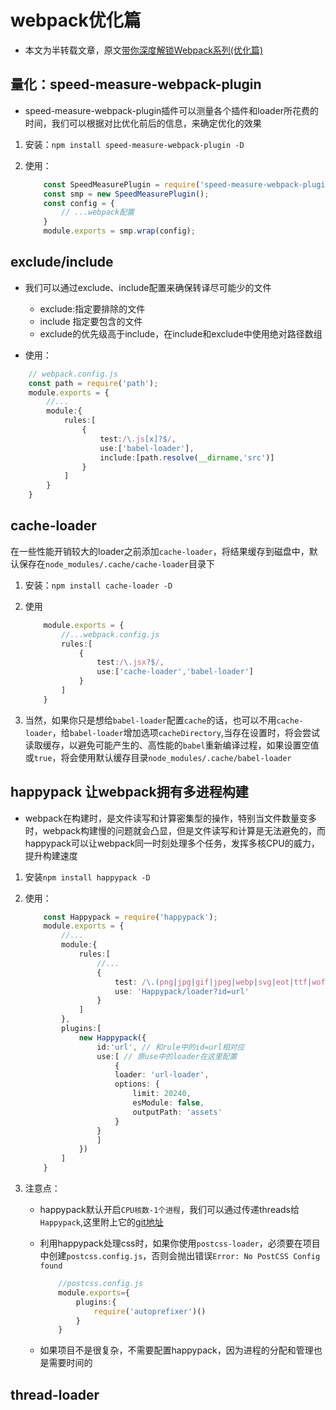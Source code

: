 # webpack优化篇

+ 本文为半转载文章，原文[带你深度解锁Webpack系列(优化篇)](https://juejin.im/post/5e6cfdc85188254913107c1f)

## 量化：speed-measure-webpack-plugin

+ speed-measure-webpack-plugin插件可以测量各个插件和loader所花费的时间，我们可以根据对比优化前后的信息，来确定优化的效果

1. 安装：`npm install speed-measure-webpack-plugin -D`

2. 使用：

    ```ts
        const SpeedMeasurePlugin = require('speed-measure-webpack-plugin');
        const smp = new SpeedMeasurePlugin();
        const config = {
            // ...webpack配置
        }
        module.exports = smp.wrap(config);
    ```

## exclude/include

+ 我们可以通过exclude、include配置来确保转译尽可能少的文件
  + exclude:指定要排除的文件
  + include 指定要包含的文件
  + exclude的优先级高于include，在include和exclude中使用绝对路径数组

+ 使用：

```ts
    // webpack.config.js
    const path = require('path');
    module.exports = {
        //...
        module:{
            rules:[
                {
                    test:/\.js[x]?$/,
                    use:['babel-loader'],
                    include:[path.resolve(__dirname,'src')]
                }
            ]
        }
    }
```

## cache-loader

在一些性能开销较大的loader之前添加`cache-loader`，将结果缓存到磁盘中，默认保存在`node_modules/.cache/cache-loader`目录下

1. 安装：`npm install cache-loader -D`

2. 使用

    ```ts
        module.exports = {
            //...webpack.config.js
            rules:[
                {
                    test:/\.jsx?$/,
                    use:['cache-loader','babel-loader']
                }
            ]
        }
    ```

3. 当然，如果你只是想给`babel-loader`配置`cache`的话，也可以不用`cache-loader`，给`babel-loader`增加选项`cacheDirectory`,当存在设置时，将会尝试读取缓存，以避免可能产生的、高性能的`babel`重新编译过程，如果设置空值或`true`，将会使用默认缓存目录`node_modules/.cache/babel-loader`

## happypack 让webpack拥有多进程构建

+ webpack在构建时，是文件读写和计算密集型的操作，特别当文件数量变多时，webpack构建慢的问题就会凸显，但是文件读写和计算是无法避免的，而happypack可以让webpack同一时刻处理多个任务，发挥多核CPU的威力，提升构建速度

1. 安装`npm install happypack -D`

2. 使用：

    ```ts
        const Happypack = require('happypack');
        module.exports = {
            //...
            module:{
                rules:[
                    //...
                    {
                        test: /\.(png|jpg|gif|jpeg|webp|svg|eot|ttf|woff|woff2)$/,
                        use: 'Happypack/loader?id=url'
                    }
                ]
            },
            plugins:[
                new Happypack({
                    id:'url', // 和rule中的id=url相对应
                    use:[ // 原use中的loader在这里配置
                        {
                        loader: 'url-loader',
                        options: {
                            limit: 20240,
                            esModule: false,
                            outputPath: 'assets'
                        }
                    }
                    ]
                })
            ]
        }
    ```

3. 注意点：

    + happypack默认开启`CPU核数-1个进程`，我们可以通过传递threads给`Happypack`,这里附上它的[git地址](https://github.com/amireh/happypack#readme)

    + 利用happypack处理css时，如果你使用`postcss-loader`，必须要在项目中创建`postcss.config.js`，否则会抛出错误`Error: No PostCSS Config found`

        ```ts
            //postcss.config.js
            module.exports={
                plugins:{
                    require('autoprefixer')()
                }
            }
        ```

    + 如果项目不是很复杂，不需要配置happypack，因为进程的分配和管理也是需要时间的

## thread-loader
